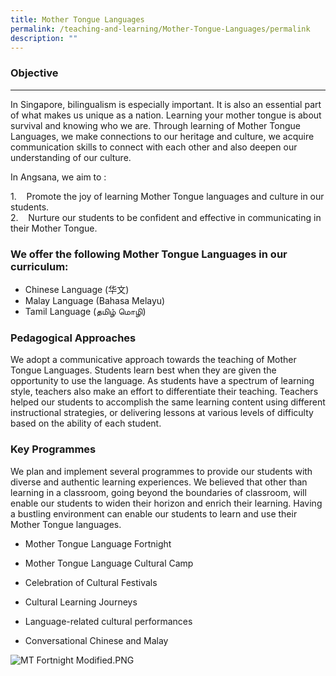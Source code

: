 ```yaml
---
title: Mother Tongue Languages
permalink: /teaching-and-learning/Mother-Tongue-Languages/permalink
description: ""
---
```

### **Objective**
-------------

In Singapore, bilingualism is especially important. It is also an essential part of what makes us unique as a nation. Learning your mother tongue is about survival and knowing who we are. Through learning of Mother Tongue Languages, we make connections to our heritage and culture, we acquire communication skills to connect with each other and also deepen our understanding of our culture.

In Angsana, we aim to :

1.    Promote the joy of learning Mother Tongue languages and culture in our students.  
2.    Nurture our students to be confident and effective in communicating in their Mother Tongue.



### We offer the following Mother Tongue Languages in our curriculum:

*   Chinese Language (华文)
*   Malay Language (Bahasa Melayu)
*   Tamil Language (தமிழ் மொழி)

  

### Pedagogical Approaches  

We adopt a communicative approach towards the teaching of Mother Tongue Languages. Students learn best when they are given the opportunity to use the language. As students have a spectrum of learning style, teachers also make an effort to differentiate their teaching. Teachers helped our students to accomplish the same learning content using different instructional strategies, or delivering lessons at various levels of difficulty based on the ability of each student.

  

### Key Programmes

We plan and implement several programmes to provide our students with diverse and authentic learning experiences. We believed that other than learning in a classroom, going beyond the boundaries of classroom, will enable our students to widen their horizon and enrich their learning. Having a bustling environment can enable our students to learn and use their Mother Tongue languages.

*   Mother Tongue Language Fortnight
    
*   Mother Tongue Language Cultural Camp
    
*   Celebration of Cultural Festivals
*   Cultural Learning Journeys
*   Language-related cultural performances
*   Conversational Chinese and Malay

  

![MT Fortnight Modified.PNG](https://angsanapri.moe.edu.sg/qql/slot/u167/academic_programmes/mother_tongue/chinese/MT%20Fortnight%20Modified.PNG)
